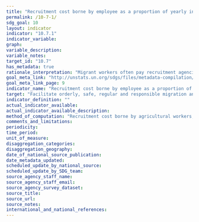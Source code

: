 ```yaml
---
title: "Recruitment cost borne by employee as a proportion of yearly income earned in country of destination"
permalink: /10-7-1/
sdg_goal: 10
layout: indicator
indicator: "10.7.1"
indicator_variable: 
graph: 
variable_description: 
variable_notes: 
target_id: "10.7"
has_metadata: true
rationale_interpretation: "Migrant workers often pay recruitment agencies sums amounting to several months' expected wage. This contravenes the ILO Private Employment Agencies Convention commitment to abolish such fees. These fees disproportionately affect low-skilled, lowincome workers from low-income countries. By reducing recruitment costs the disposable incomes of low-income workers are increased and inequalities are reduced by enabling people who could otherwise not afford to seek employment abroad to do so without ending up in debt bondage."
goal_meta_link: "http://unstats.un.org/sdgs/files/metadata-compilation/Metadata-Goal-10.pdf"
goal_meta_link_page: 9
indicator_name: "Recruitment cost borne by employee as a proportion of yearly income earned in country of destination"
target: "Facilitate orderly, safe, regular and responsible migration and mobility of people, including through the implementation of planned and well-managed migration policies."
indicator_definition: ""
actual_indicator_available: 
actual_indicator_available_description: 
method_of_computation: "Recruitment cost borne by agricultural workers, domestic workers and construction workers divided by yearly income earned in country of destination"
comments_and_limitations: 
periodicity: 
time_period: 
unit_of_measure: 
disaggregation_categories: 
disaggregation_geography: 
date_of_national_source_publication: 
date_metadata_updated: 
scheduled_update_by_national_source: 
scheduled_update_by_SDG_team: 
source_agency_staff_name: 
source_agency_staff_email: 
source_agency_survey_dataset: 
source_title: 
source_url: 
source_notes: 
international_and_national_references: 
---
```


